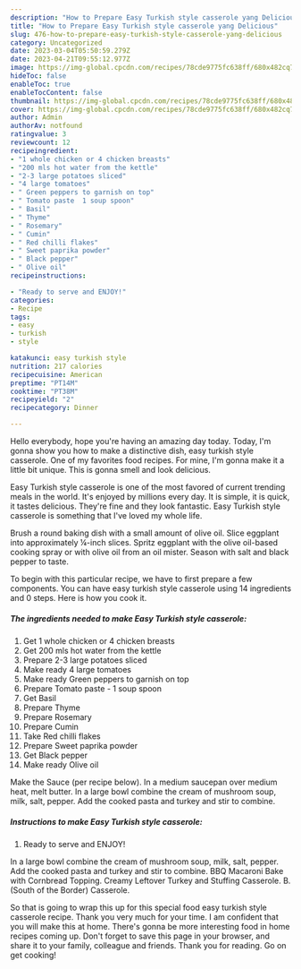 ```yaml
---
description: "How to Prepare Easy Turkish style casserole yang Delicious"
title: "How to Prepare Easy Turkish style casserole yang Delicious"
slug: 476-how-to-prepare-easy-turkish-style-casserole-yang-delicious
category: Uncategorized
date: 2023-03-04T05:50:59.279Z
date: 2023-04-21T09:55:12.977Z
image: https://img-global.cpcdn.com/recipes/78cde9775fc638ff/680x482cq70/easy-turkish-style-casserole-recipe-main-photo.jpg
hideToc: false
enableToc: true
enableTocContent: false
thumbnail: https://img-global.cpcdn.com/recipes/78cde9775fc638ff/680x482cq70/easy-turkish-style-casserole-recipe-main-photo.jpg
cover: https://img-global.cpcdn.com/recipes/78cde9775fc638ff/680x482cq70/easy-turkish-style-casserole-recipe-main-photo.jpg
author: Admin
authorAv: notfound
ratingvalue: 3
reviewcount: 12
recipeingredient:
- "1 whole chicken or 4 chicken breasts"
- "200 mls hot water from the kettle"
- "2-3 large potatoes sliced"
- "4 large tomatoes"
- " Green peppers to garnish on top"
- " Tomato paste  1 soup spoon"
- " Basil"
- " Thyme"
- " Rosemary"
- " Cumin"
- " Red chilli flakes"
- " Sweet paprika powder"
- " Black pepper"
- " Olive oil"
recipeinstructions:

- "Ready to serve and ENJOY!"
categories:
- Recipe
tags:
- easy
- turkish
- style

katakunci: easy turkish style 
nutrition: 217 calories
recipecuisine: American
preptime: "PT14M"
cooktime: "PT38M"
recipeyield: "2"
recipecategory: Dinner

---
```



Hello everybody, hope you're having an amazing day today. Today, I'm gonna show you how to make a distinctive dish, easy turkish style casserole. One of my favorites food recipes. For mine, I'm gonna make it a little bit unique. This is gonna smell and look delicious.

Easy Turkish style casserole is one of the most favored of current trending meals in the world. It's enjoyed by millions every day. It is simple, it is quick, it tastes delicious. They're fine and they look fantastic. Easy Turkish style casserole is something that I've loved my whole life.

Brush a round baking dish with a small amount of olive oil. Slice eggplant into approximately ¼-inch slices. Spritz eggplant with the olive oil-based cooking spray or with olive oil from an oil mister. Season with salt and black pepper to taste.


To begin with this particular recipe, we have to first prepare a few components. You can have easy turkish style casserole using 14 ingredients and 0 steps. Here is how you cook it.

<!--inarticleads1-->

##### The ingredients needed to make Easy Turkish style casserole:

1. Get 1 whole chicken or 4 chicken breasts
1. Get 200 mls hot water from the kettle
1. Prepare 2-3 large potatoes sliced
1. Make ready 4 large tomatoes
1. Make ready  Green peppers to garnish on top
1. Prepare  Tomato paste - 1 soup spoon
1. Get  Basil
1. Prepare  Thyme
1. Prepare  Rosemary
1. Prepare  Cumin
1. Take  Red chilli flakes
1. Prepare  Sweet paprika powder
1. Get  Black pepper
1. Make ready  Olive oil


Make the Sauce (per recipe below). In a medium saucepan over medium heat, melt butter. In a large bowl combine the cream of mushroom soup, milk, salt, pepper. Add the cooked pasta and turkey and stir to combine. 

<!--inarticleads2-->

##### Instructions to make Easy Turkish style casserole:


1. Ready to serve and ENJOY!

In a large bowl combine the cream of mushroom soup, milk, salt, pepper. Add the cooked pasta and turkey and stir to combine. BBQ Macaroni Bake with Cornbread Topping. Creamy Leftover Turkey and Stuffing Casserole. B. (South of the Border) Casserole. 

So that is going to wrap this up for this special food easy turkish style casserole recipe. Thank you very much for your time. I am confident that you will make this at home. There's gonna be more interesting food in home recipes coming up. Don't forget to save this page in your browser, and share it to your family, colleague and friends. Thank you for reading. Go on get cooking!
